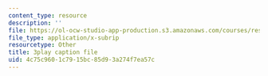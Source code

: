 ```yaml
---
content_type: resource
description: ''
file: https://ol-ocw-studio-app-production.s3.amazonaws.com/courses/res-6-012-introduction-to-probability-spring-2018/4c75c9601c7915bc85d93a274f7ea57c_Yh5bR7X3ch8.srt
file_type: application/x-subrip
resourcetype: Other
title: 3play caption file
uid: 4c75c960-1c79-15bc-85d9-3a274f7ea57c
---
```

